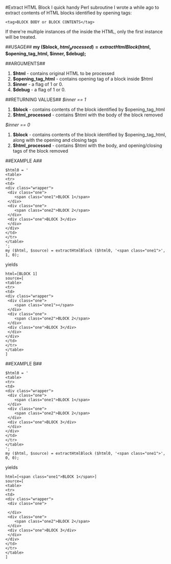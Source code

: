 #Extract HTML Block
I quick handy Perl subroutine I wrote a while ago to extract contents of HTML blocks identified by opening tags: 

```
<tag>BLOCK BODY or BLOCK CONTENTS</tag>
```

If there're multiple instances of the <tag> inside the HTML, only the first instance will be treated.

##USAGE##
**my ($block, $html_processed) = extractHtmlBlock ($html, $opening_tag_html, $inner, $debug);**

##ARGUMENTS##
1. **$html** - contains original HTML to be processed
2. **$opening_tag_html** - contains opening tag of a block inside $html
3. **$inner** - a flag of 1 or 0. 
4. **$debug** - a flag of 1 or 0. 

##RETURNING VALUES##
*$inner == 1*
1. **$block** - contains contents of the block identified by $opening_tag_html
2. **$html_processed** - contains $html with the body of the block removed

*$inner == 0*
1. **$block** - contains contents of the block identified by $opening_tag_html, along with the opening and closing tags
2. **$html_processed** - contains $html with the body, and opening/closing tags of the block removed


##EXAMPLE A##
```
$html0 = '
<table>
<tr>
<td>
<div class="wrapper">
 <div class="one">
    <span class="one1">BLOCK 1</span>
 </div>
 <div class="one">
    <span class="one2">BLOCK 2</span>
 </div>
 <div class="one">BLOCK 3</div>
 </div>
</div>
</td>
</tr>
</table>
';
my ($html, $source) = extractHtmlBlock ($html0, '<span class="one1">', 1, 0);
```

yields

```
html=[BLOCK 1]
source=[
<table>
<tr>
<td>
<div class="wrapper">
 <div class="one">
    <span class="one1"></span>
 </div>
 <div class="one">
    <span class="one2">BLOCK 2</span>
 </div>
 <div class="one">BLOCK 3</div>
 </div>
</div>
</td>
</tr>
</table>
]
```


##EXAMPLE B##
```
$html0 = '
<table>
<tr>
<td>
<div class="wrapper">
 <div class="one">
    <span class="one1">BLOCK 1</span>
 </div>
 <div class="one">
    <span class="one2">BLOCK 2</span>
 </div>
 <div class="one">BLOCK 3</div>
 </div>
</div>
</td>
</tr>
</table>
';
my ($html, $source) = extractHtmlBlock ($html0, '<span class="one1">', 0, 0);
```

yields

```
html=[<span class="one1">BLOCK 1</span>]
source=[
<table>
<tr>
<td>
<div class="wrapper">
 <div class="one">

 </div>
 <div class="one">
    <span class="one2">BLOCK 2</span>
 </div>
 <div class="one">BLOCK 3</div>
 </div>
</div>
</td>
</tr>
</table>
]
```